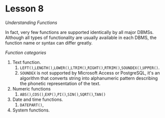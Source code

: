 # Lesson 8

*Understanding Functions*

In fact, very few functions are supported identically by all major DBMSs. Although all types of functionality are
usually available in each DBMS, the function name or syntax can differ greatly.

*Function categories*

1. Text function.
    1. `LEFT()`,`LENGTH()`,`LOWER()`,`LTRIM()`,`RIGHT()`,`RTRIM()`,`SOUNDEX()`,`UPPER()`.
    2. `SOUNDEX` is not supported by Microsoft Access or PostgreSQL, it's an algorithm that converts string into
       alphanumeric pattern describing the phonetic representation of the text.
2. Numeric functions
    1. `ABS()`,`COS()`,`EXP()`,`PI()`,`SIN()`,`SQRT()`,`TAN()`
3. Date and time functions.
    1. `DATEPART()`,
4. System functions.
